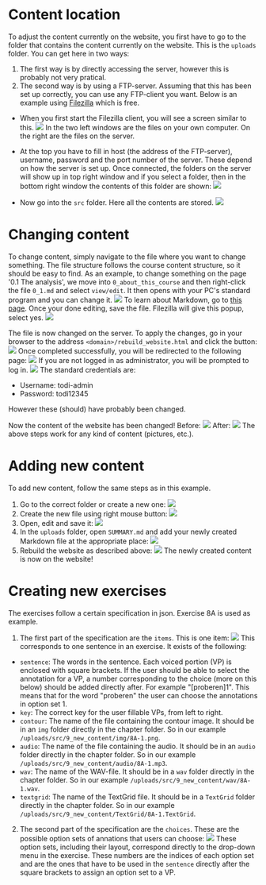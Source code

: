 # Content location

To adjust the content currently on the website, you first have to go to the folder that contains the content currently on the website. This is the `uploads` folder. You can get here in two ways:

1. The first way is by directly accessing the server, however this is probably not very pratical.
2. The second way is by using a FTP-server. Assuming that this has been set up correctly, you can use any FTP-client you want. Below is an example using [Filezilla](https://filezilla-project.org/) which is free.

* When you first start the Filezilla client, you will see a screen similar to this. 
![](./images/Filezilla_1.png)
In the two left windows are the files on your own computer. On the right are the files on the server. 

* At the top you have to fill in host (the address of the FTP-server), username, password and the port number of the server. These depend on how the server is set up. Once connected, the folders on the server will show up in top right window and if you select a folder, then in the bottom right window the contents of this folder are shown:
![](./images/Filezilla_2.png)

* Now go into the `src` folder. Here all the contents are stored.
![](./images/Filezilla_3.png)

# Changing content

To change content, simply navigate to the file where you want to change something. The file structure follows the course content structure, so it should be easy to find. As an example, to change something on the page '0.1 The analysis', we move into `0_about_this_course` and then right-click the file `0_1.md` and select `view/edit`. It then opens with your PC's standard program and you can change it. 
![](./images/Markdown_1.png)
To learn about Markdown, go to [this page](https://www.markdownguide.org/). Once your done editing, save the file. Filezilla will give this popup, select yes.
![](./images/Filezilla_4.png)

The file is now changed on the server. To apply the changes, go in your browser to the address `<domain>/rebuild_website.html` and click the button:
![](./images/Browser_1.png)
Once completed successfully, you will be redirected to the following page:
![](./images/Browser_3.png)
If you are not logged in as administrator, you will be prompted to log in.
![](./images/Browser_4.png)
The standard credentials are:
 * Username: todi-admin
 * Password: todi12345

However these (should) have probably been changed.

Now the content of the website has been changed!
Before:
![](./images/Browser_2.png)
After:
![](./images/Browser_5.png)
The above steps work for any kind of content (pictures, etc.).

# Adding new content
To add new content, follow the same steps as in this example.
1. Go to the correct folder or create a new one:
![](./images/Filezilla_5.png)
2. Create the new file using right mouse button:
![](./images/Filezilla_6.png)
3. Open, edit and save it:
![](./images/Markdown_2.png)
4. In the `uploads` folder, open `SUMMARY.md` and add your newly created Markdown file at the appropriate place:
![](./images/Markdown_3.png)
5. Rebuild the website as described above:
![](./images/Browser_6.png)
The newly created content is now on the website!

# Creating new exercises
The exercises follow a certain specification in json. Exercise 8A is used as example.
1. The first part of the specification are the `items`. This is one item:
![](./images/Json_1.png)
This corresponds to one sentence in an exercise. It exists of the following:
* `sentence`: The words in the sentence. Each voiced portion (VP) is enclosed with square brackets. If the user should be able to select the annotation for a VP, a number corresponding to the choice (more on this below) should be added directly after. For example "[proberen]1". This means that for the word "proberen" the user can choose the annotations in option set 1.
* `key`: The correct key for the user fillable VPs, from left to right.
* `contour`: The name of the file containing the contour image. It should be in an `img` folder directly in the chapter folder. So in our example `/uploads/src/9_new_content/img/8A-1.png`.
* `audio`: The name of the file containing the audio. It should be in an `audio` folder directly in the chapter folder. So in our example `/uploads/src/9_new_content/audio/8A-1.mp3`.
* `wav`: The name of the WAV-file. It should be in a `wav` folder directly in the chapter folder. So in our example `/uploads/src/9_new_content/wav/8A-1.wav`.
* `textgrid`: The name of the TextGrid file. It should be in a `TextGrid` folder directly in the chapter folder. So in our example `/uploads/src/9_new_content/TextGrid/8A-1.TextGrid`.
2. The second part of the specification are the `choices`. These are the possible option sets of annations that users can choose:
![](./images/Json_2.png)
These option sets, including their layout, correspond directly to the drop-down menu in the exercise. These numbers are the indices of each option set and are the ones that have to be used in the `sentence` directly after the square brackets to assign an option set to a VP.